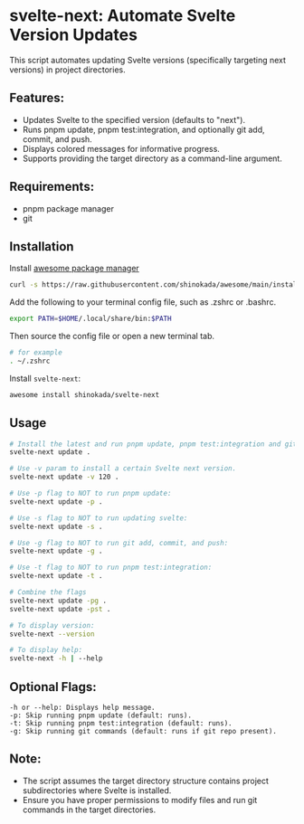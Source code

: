 # svelte-next: Automate Svelte Version Updates

This script automates updating Svelte versions (specifically targeting next versions) in project directories.

## Features:

- Updates Svelte to the specified version (defaults to "next").
- Runs pnpm update, pnpm test:integration, and optionally git add, commit, and push.
- Displays colored messages for informative progress.
- Supports providing the target directory as a command-line argument.

## Requirements:

- pnpm package manager
- git

## Installation

Install [awesome package manager](https://github.com/shinokada/awesome)

```sh
curl -s https://raw.githubusercontent.com/shinokada/awesome/main/install | bash -s install
```

Add the following to your terminal config file, such as .zshrc or .bashrc.

```sh
export PATH=$HOME/.local/share/bin:$PATH
```

Then source the config file or open a new terminal tab.

```sh
# for example
. ~/.zshrc
```

Install `svelte-next`:

```sh
awesome install shinokada/svelte-next
```

## Usage

```sh
# Install the latest and run pnpm update, pnpm test:integration and git add, commit, and push if it is a git repo in subdirectories of the current directory
svelte-next update .

# Use -v param to install a certain Svelte next version.
svelte-next update -v 120 .

# Use -p flag to NOT to run pnpm update:
svelte-next update -p .

# Use -s flag to NOT to run updating svelte:
svelte-next update -s .

# Use -g flag to NOT to run git add, commit, and push:
svelte-next update -g .

# Use -t flag to NOT to run pnpm test:integration:
svelte-next update -t .

# Combine the flags
svelte-next update -pg .
svelte-next update -pst .

# To display version: 
svelte-next --version

# To display help:
svelte-next -h | --help
```

## Optional Flags:

```
-h or --help: Displays help message.
-p: Skip running pnpm update (default: runs).
-t: Skip running pnpm test:integration (default: runs).
-g: Skip running git commands (default: runs if git repo present).
```

## Note:

- The script assumes the target directory structure contains project subdirectories where Svelte is installed.
- Ensure you have proper permissions to modify files and run git commands in the target directories.